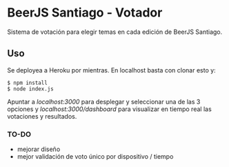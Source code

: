 # BeerJS Santiago - Votador

Sistema de votación para elegir temas en cada edición de BeerJS Santiago.

## Uso

Se deployea a Heroku por mientras. En localhost basta con clonar esto y:

```
$ npm install
$ node index.js
```

Apuntar a *localhost:3000* para desplegar y seleccionar una de las 3 opciones y *localhost:3000/dashboard* para visualizar en tiempo real las votaciones y resultados.

### TO-DO

- mejorar diseño
- mejor validación de voto único por dispositivo / tiempo
